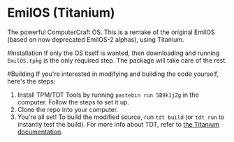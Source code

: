 # EmilOS (Titanium)
The powerful ComputerCraft OS.
This is a remake of the original EmilOS (based on now deprecated EmilOS-2 alphas), using Titanium.

#Installation
If only the OS itself is wanted, then downloading and running `EmilOS.tpkg` is the only required step. The package will take care of the rest.

#Building
If you're interested in modifying and building the code yourself, here's the steps:
1. Install TPM/TDT Tools by running `pastebin run 5B9k1jZg` in the computer. Follow the steps to set it up.
2. Clone the repo into your computer.
3. You're all set! To build the modified source, run `tdt build` (or `tdt run` to instantly test the build). For more info about TDT, refer to [the Titanium documentation](http://harryfelton.web44.net/titanium/guide/project-basics).
